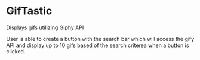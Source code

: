 # GifTastic
Displays gifs utilizing Giphy API

User is able to create a button with the search bar which will access the gify API and display up to 10 gifs based of the search criterea when a button is clicked.